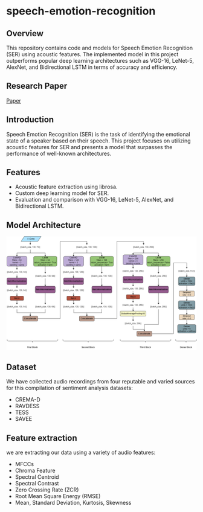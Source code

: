 # speech-emotion-recognition

## Overview
This repository contains code and models for Speech Emotion Recognition (SER) using acoustic features. The implemented model in this project outperforms popular deep learning architectures such as VGG-16, LeNet-5, AlexNet, and Bidirectional LSTM in terms of accuracy and efficiency.

## Research Paper
[Paper](./sentiment-analysis.pdf)

## Introduction
Speech Emotion Recognition (SER) is the task of identifying the emotional state of a speaker based on their speech. This project focuses on utilizing acoustic features for SER and presents a model that surpasses the performance of well-known architectures.

## Features
- Acoustic feature extraction using librosa.
- Custom deep learning model for SER.
- Evaluation and comparison with VGG-16, LeNet-5, AlexNet, and Bidirectional LSTM.

## Model Architecture
![architecture](./architecture.png)

## Dataset
We have collected audio recordings from four reputable and varied sources for this compilation of
sentiment analysis datasets:
- CREMA-D
- RAVDESS
- TESS
- SAVEE

## Feature extraction
we are extracting our data using a variety of audio features:
- MFCCs
- Chroma Feature
- Spectral Centroid
- Spectral Contrast
- Zero Crossing Rate (ZCR)
- Root Mean Square Energy (RMSE)
- Mean, Standard Deviation, Kurtosis, Skewness
